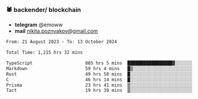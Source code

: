 ### 🕷 backender/ blockchain
- **telegram** @emoww
- **mail** nikita.poznyakov@gmail.com

<!--START_SECTION:waka-->

```txt
From: 21 August 2023 - To: 13 October 2024

Total Time: 1,215 hrs 32 mins

TypeScript                    865 hrs 5 mins  █████████████████▓░░░░░░░   70.99 %
Markdown                      59 hrs 4 mins   █▒░░░░░░░░░░░░░░░░░░░░░░░   04.85 %
Rust                          49 hrs 58 mins  █░░░░░░░░░░░░░░░░░░░░░░░░   04.10 %
C                             46 hrs 14 mins  █░░░░░░░░░░░░░░░░░░░░░░░░   03.79 %
Prisma                        23 hrs 41 mins  ▒░░░░░░░░░░░░░░░░░░░░░░░░   01.94 %
Tact                          19 hrs 39 mins  ▒░░░░░░░░░░░░░░░░░░░░░░░░   01.61 %
```

<!--END_SECTION:waka-->




